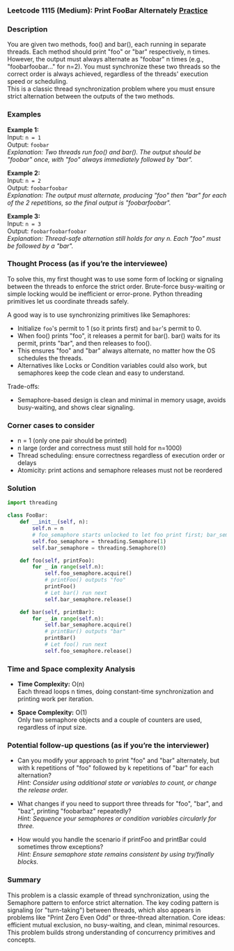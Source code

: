 ### Leetcode 1115 (Medium): Print FooBar Alternately [Practice](https://leetcode.com/problems/print-foobar-alternately)

### Description  
You are given two methods, foo() and bar(), each running in separate threads. Each method should print "foo" or "bar" respectively, n times. However, the output must always alternate as "foobar" n times (e.g., "foobarfoobar..." for n=2). You must synchronize these two threads so the correct order is always achieved, regardless of the threads' execution speed or scheduling.  
This is a classic thread synchronization problem where you must ensure strict alternation between the outputs of the two methods.

### Examples  

**Example 1:**  
Input: `n = 1`  
Output: `foobar`  
*Explanation: Two threads run foo() and bar(). The output should be "foobar" once, with "foo" always immediately followed by "bar".*

**Example 2:**  
Input: `n = 2`  
Output: `foobarfoobar`  
*Explanation: The output must alternate, producing "foo" then "bar" for each of the 2 repetitions, so the final output is "foobarfoobar".*

**Example 3:**  
Input: `n = 3`  
Output: `foobarfoobarfoobar`  
*Explanation: Thread-safe alternation still holds for any n. Each "foo" must be followed by a "bar".*

### Thought Process (as if you’re the interviewee)  
To solve this, my first thought was to use some form of locking or signaling between the threads to enforce the strict order. Brute-force busy-waiting or simple locking would be inefficient or error-prone. Python threading primitives let us coordinate threads safely.

A good way is to use synchronizing primitives like Semaphores:
- Initialize `foo`'s permit to 1 (so it prints first) and `bar`'s permit to 0.
- When foo() prints "foo", it releases a permit for bar(). bar() waits for its permit, prints "bar", and then releases to foo().
- This ensures "foo" and "bar" always alternate, no matter how the OS schedules the threads.
- Alternatives like Locks or Condition variables could also work, but semaphores keep the code clean and easy to understand.

Trade-offs:
- Semaphore-based design is clean and minimal in memory usage, avoids busy-waiting, and shows clear signaling.

### Corner cases to consider  
- n = 1 (only one pair should be printed)
- n large (order and correctness must still hold for n=1000)
- Thread scheduling: ensure correctness regardless of execution order or delays
- Atomicity: print actions and semaphore releases must not be reordered

### Solution

```python
import threading

class FooBar:
    def __init__(self, n):
        self.n = n
        # foo_semaphore starts unlocked to let foo print first; bar_semaphore is locked
        self.foo_semaphore = threading.Semaphore(1)
        self.bar_semaphore = threading.Semaphore(0)

    def foo(self, printFoo):
        for _ in range(self.n):
            self.foo_semaphore.acquire()
            # printFoo() outputs "foo"
            printFoo()
            # Let bar() run next
            self.bar_semaphore.release()

    def bar(self, printBar):
        for _ in range(self.n):
            self.bar_semaphore.acquire()
            # printBar() outputs "bar"
            printBar()
            # Let foo() run next
            self.foo_semaphore.release()
```

### Time and Space complexity Analysis  

- **Time Complexity:** O(n)  
  Each thread loops n times, doing constant-time synchronization and printing work per iteration.

- **Space Complexity:** O(1)  
  Only two semaphore objects and a couple of counters are used, regardless of input size.

### Potential follow-up questions (as if you’re the interviewer)  

- Can you modify your approach to print "foo" and "bar" alternately, but with k repetitions of "foo" followed by k repetitions of "bar" for each alternation?  
  *Hint: Consider using additional state or variables to count, or change the release order.*

- What changes if you need to support three threads for "foo", "bar", and "baz", printing "foobarbaz" repeatedly?  
  *Hint: Sequence your semaphores or condition variables circularly for three.*

- How would you handle the scenario if printFoo and printBar could sometimes throw exceptions?  
  *Hint: Ensure semaphore state remains consistent by using try/finally blocks.*

### Summary
This problem is a classic example of thread synchronization, using the Semaphore pattern to enforce strict alternation. The key coding pattern is signaling (or "turn-taking") between threads, which also appears in problems like "Print Zero Even Odd" or three-thread alternation. Core ideas: efficient mutual exclusion, no busy-waiting, and clean, minimal resources. This problem builds strong understanding of concurrency primitives and concepts.